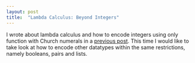 ```yaml
---
layout: post
title:  "Lambda Calculus: Beyond Integers"
---
```


I wrote about lambda calculus and how to encode integers using only function with Church numerals in a [previous post][1]. This time I would like to take look at how to encode other datatypes within the same restrictions, namely booleans, pairs and lists.

[1]: https://akajuvonen.github.io/2020/07/14/lambda-calc.html